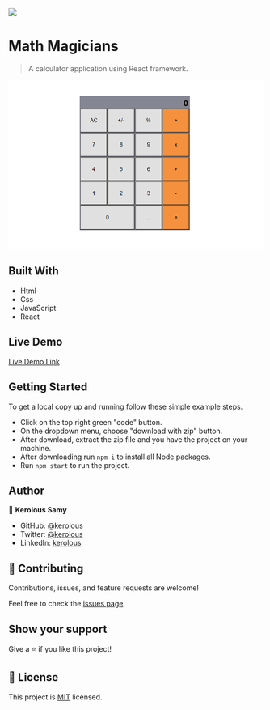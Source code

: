 ![](https://img.shields.io/badge/Microverse-blueviolet)

# Math Magicians

> A calculator application using React framework.

![screenshot](./app_screenshot.png)

## Built With

- Html
- Css
- JavaScript
- React

## Live Demo

[Live Demo Link](https://keroloussamy.github.io/math-magicians/)


## Getting Started
To get a local copy up and running follow these simple example steps.

- Click on the top right green "code" button.
- On the dropdown menu, choose "download with zip" button.
- After download, extract the zip file and you have the project on your machine.
- After downloading run `npm i` to install all Node packages.
- Run `npm start` to run the project.

## Author

👤 **Kerolous Samy**

- GitHub: [@kerolous](https://github.com/keroloussamy)
- Twitter: [@kerolous](https://twitter.com/SamyKerolous)
- LinkedIn: [kerolous](https://www.linkedin.com/in/keroloussamy/)


## 🤝 Contributing

Contributions, issues, and feature requests are welcome!

Feel free to check the [issues page](../../issues/).

## Show your support

Give a ⭐️ if you like this project!

## 📝 License

This project is [MIT](./MIT.md) licensed.
